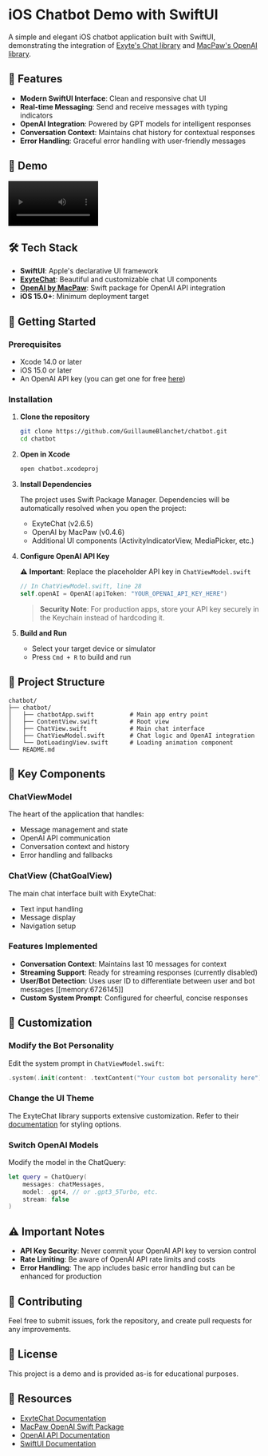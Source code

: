 # iOS Chatbot Demo with SwiftUI

A simple and elegant iOS chatbot application built with SwiftUI, demonstrating the integration of [Exyte's Chat library](https://github.com/exyte/Chat) and [MacPaw's OpenAI library](https://github.com/MacPaw/OpenAI).

## 🎯 Features

- **Modern SwiftUI Interface**: Clean and responsive chat UI
- **Real-time Messaging**: Send and receive messages with typing indicators
- **OpenAI Integration**: Powered by GPT models for intelligent responses
- **Conversation Context**: Maintains chat history for contextual responses
- **Error Handling**: Graceful error handling with user-friendly messages

## 📱 Demo

<video src='https://github.com/user-attachments/assets/5862e825-39b2-4f3f-baae-d9214fc8c2a6' width=180 ></video>

## 🛠 Tech Stack

- **SwiftUI**: Apple's declarative UI framework
- **[ExyteChat](https://github.com/exyte/Chat)**: Beautiful and customizable chat UI components
- **[OpenAI by MacPaw](https://github.com/MacPaw/OpenAI)**: Swift package for OpenAI API integration
- **iOS 15.0+**: Minimum deployment target

## 🚀 Getting Started

### Prerequisites

- Xcode 14.0 or later
- iOS 15.0 or later
- An OpenAI API key (you can get one for free [here](https://platform.openai.com/signup))

### Installation

1. **Clone the repository**
   ```bash
   git clone https://github.com/GuillaumeBlanchet/chatbot.git
   cd chatbot
   ```

2. **Open in Xcode**
   ```bash
   open chatbot.xcodeproj
   ```

3. **Install Dependencies**
   
   The project uses Swift Package Manager. Dependencies will be automatically resolved when you open the project:
   - ExyteChat (v2.6.5)
   - OpenAI by MacPaw (v0.4.6)
   - Additional UI components (ActivityIndicatorView, MediaPicker, etc.)

4. **Configure OpenAI API Key**
   
   ⚠️ **Important**: Replace the placeholder API key in `ChatViewModel.swift`
   
   ```swift
   // In ChatViewModel.swift, line 28
   self.openAI = OpenAI(apiToken: "YOUR_OPENAI_API_KEY_HERE")
   ```
   
   > **Security Note**: For production apps, store your API key securely in the Keychain instead of hardcoding it.

5. **Build and Run**
   - Select your target device or simulator
   - Press `Cmd + R` to build and run

## 📁 Project Structure

```
chatbot/
├── chatbot/
│   ├── chatbotApp.swift          # Main app entry point
│   ├── ContentView.swift         # Root view
│   ├── ChatView.swift            # Main chat interface
│   ├── ChatViewModel.swift       # Chat logic and OpenAI integration
│   └── DotLoadingView.swift      # Loading animation component
└── README.md
```

## 🔧 Key Components

### ChatViewModel
The heart of the application that handles:
- Message management and state
- OpenAI API communication
- Conversation context and history
- Error handling and fallbacks

### ChatView (ChatGoalView)
The main chat interface built with ExyteChat:
- Text input handling
- Message display
- Navigation setup

### Features Implemented
- **Conversation Context**: Maintains last 10 messages for context
- **Streaming Support**: Ready for streaming responses (currently disabled)
- **User/Bot Detection**: Uses user ID to differentiate between user and bot messages [[memory:6726145]]
- **Custom System Prompt**: Configured for cheerful, concise responses

## 🎨 Customization

### Modify the Bot Personality
Edit the system prompt in `ChatViewModel.swift`:

```swift
.system(.init(content: .textContent("Your custom bot personality here")))
```

### Change the UI Theme
The ExyteChat library supports extensive customization. Refer to their [documentation](https://github.com/exyte/Chat) for styling options.

### Switch OpenAI Models
Modify the model in the ChatQuery:

```swift
let query = ChatQuery(
    messages: chatMessages, 
    model: .gpt4, // or .gpt3_5Turbo, etc.
    stream: false
)
```

## ⚠️ Important Notes

- **API Key Security**: Never commit your OpenAI API key to version control
- **Rate Limiting**: Be aware of OpenAI API rate limits and costs
- **Error Handling**: The app includes basic error handling but can be enhanced for production

## 🤝 Contributing

Feel free to submit issues, fork the repository, and create pull requests for any improvements.

## 📄 License

This project is a demo and is provided as-is for educational purposes.

## 🔗 Resources

- [ExyteChat Documentation](https://github.com/exyte/Chat)
- [MacPaw OpenAI Swift Package](https://github.com/MacPaw/OpenAI)
- [OpenAI API Documentation](https://platform.openai.com/docs)
- [SwiftUI Documentation](https://developer.apple.com/documentation/swiftui)

